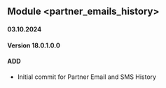## Module <partner_emails_history>

#### 03.10.2024
#### Version 18.0.1.0.0
#### ADD

- Initial commit for Partner Email and SMS History
